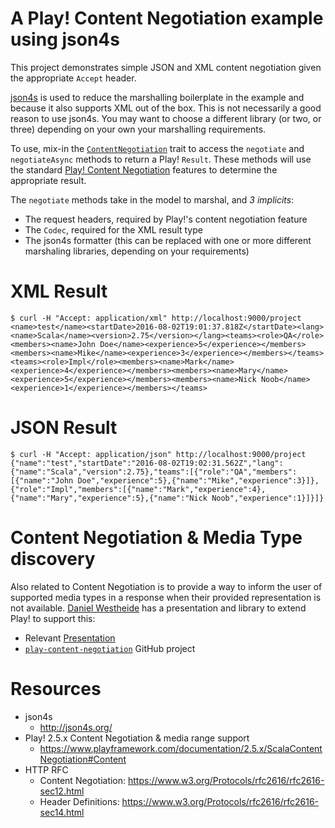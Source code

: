 A Play! Content Negotiation example using json4s
================================================

This project demonstrates simple JSON and XML content negotiation given the appropriate `Accept` header.

[json4s](http://json4s.org/) is used to reduce the marshalling boilerplate in the example and because it also supports
XML out of the box.  This is not necessarily a good reason to use json4s.  You may want to choose a different library
(or two, or three) depending on your own your marshalling requirements.

To use, mix-in the [`ContentNegotiation`](app/controllers/ContentNegotiation.scala) trait to access the
`negotiate` and `negotiateAsync` methods to return a Play! `Result`.  These methods will use the standard
[Play! Content Negotiation](https://www.playframework.com/documentation/2.5.x/ScalaContentNegotiation#Content) features
to determine the appropriate result.

The `negotiate` methods take in the model to marshal, and *3 implicits*:
* The request headers, required by Play!'s content negotiation feature
* The `Codec`, required for the XML result type
* The json4s formatter (this can be replaced with one or more different marshaling libraries, depending on your
  requirements)

# XML Result

```shell
$ curl -H "Accept: application/xml" http://localhost:9000/project
<name>test</name><startDate>2016-08-02T19:01:37.818Z</startDate><lang><name>Scala</name><version>2.75</version></lang><teams><role>QA</role><members><name>John Doe</name><experience>5</experience></members><members><name>Mike</name><experience>3</experience></members></teams><teams><role>Impl</role><members><name>Mark</name><experience>4</experience></members><members><name>Mary</name><experience>5</experience></members><members><name>Nick Noob</name><experience>1</experience></members></teams>
```

# JSON Result

```shell
$ curl -H "Accept: application/json" http://localhost:9000/project
{"name":"test","startDate":"2016-08-02T19:02:31.562Z","lang":{"name":"Scala","version":2.75},"teams":[{"role":"QA","members":[{"name":"John Doe","experience":5},{"name":"Mike","experience":3}]},{"role":"Impl","members":[{"name":"Mark","experience":4},{"name":"Mary","experience":5},{"name":"Nick Noob","experience":1}]}]}
```

# Content Negotiation & Media Type discovery

Also related to Content Negotiation is to provide a way to inform the user of supported media types in a response when
their provided representation is not available.  [Daniel Westheide](http://danielwestheide.com) has a presentation and
library to extend Play! to support this:

* Relevant [Presentation](http://danielwestheide.com/talks/playbb2015/slides/index.html#/17)
* [`play-content-negotiation`](https://github.com/restfulscala/play-content-negotiation/) GitHub project

# Resources

* json4s
  * http://json4s.org/
* Play! 2.5.x Content Negotiation & media range support
  * https://www.playframework.com/documentation/2.5.x/ScalaContentNegotiation#Content
* HTTP RFC
  * Content Negotiation: https://www.w3.org/Protocols/rfc2616/rfc2616-sec12.html
  * Header Definitions: https://www.w3.org/Protocols/rfc2616/rfc2616-sec14.html

